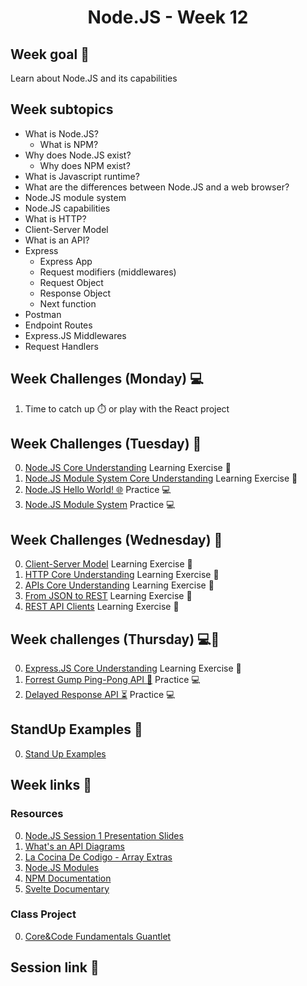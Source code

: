<h1 align="center">Node.JS - Week 12</h1>

## Week goal 🏁

<p>Learn about Node.JS and its capabilities</p>

## Week subtopics

- What is Node.JS?
  - What is NPM?
- Why does Node.JS exist?
  - Why does NPM exist?
- What is Javascript runtime?
- What are the differences between Node.JS and a web browser?
- Node.JS module system
- Node.JS capabilities
- What is HTTP?
- Client-Server Model
- What is an API?
- Express
  - Express App
  - Request modifiers (middlewares)
  - Request Object
  - Response Object
  - Next function
- Postman
- Endpoint Routes
- Express.JS Middlewares
- Request Handlers

## Week Challenges (Monday) 💻

1. Time to catch up ⏱️ or play with the React project

## Week Challenges (Tuesday) 🐣

0. [Node.JS Core Understanding](./challenges/e00.md) Learning Exercise 🧠
1. [Node.JS Module System Core Understanding](./challenges/e01.md) Learning Exercise 🧠
2. [Node.JS Hello World! 🌐](./challenges/e02.md) Practice 💻
3. [Node.JS Module System](./challenges/e03.md) Practice 💻

## Week Challenges (Wednesday) 🐤

0. [Client-Server Model](./challenges/e04.md) Learning Exercise 🧠
1. [HTTP Core Understanding](./challenges/e05.md) Learning Exercise 🧠
2. [APIs Core Understanding](./challenges/e06.md) Learning Exercise 🧠
3. [From JSON to REST](./challenges/e07.md) Learning Exercise 🧠
4. [REST API Clients](./challenges/e08.md) Learning Exercise 🧠

## Week challenges (Thursday) 💻🐔

0. [Express.JS Core Understanding](./challenges/e09.md) Learning Exercise 🧠
1. [Forrest Gump Ping-Pong API 🏓](./challenges/e10.md) Practice 💻
2. [Delayed Response API ⏳](./challenges/e11.md) Practice 💻

## StandUp Examples 🔗

0. [Stand Up Examples](./standup-examples/README.md)

## Week links 🔗

### Resources
0. [Node.JS Session 1 Presentation Slides](https://docs.google.com/presentation/d/1QfX9pJ31CWmgWCyyS28yTIjYPoLOscvDjNvrd-3diBg/edit?usp=sharing)
1. [What's an API Diagrams](https://drive.google.com/file/d/1ucG_RmeEnCAvINpDhAmAnV8xSl3UOnG9/view?usp=sharing)
2. [La Cocina De Codigo - Array Extras](https://youtu.be/tP8JiVUiyDo)
3. [Node.JS Modules](https://nodejs.org/api/modules.html#enabling)
4. [NPM Documentation](https://docs.npmjs.com/)
5. [Svelte Documentary](https://www.youtube.com/watch?v=kMlkCYL9qo0&t=1234s)

### Class Project
0. [Core&Code Fundamentals Guantlet](https://github.com/Ktoxcon/cc-infinity-gauntlet)

## Session link 🔗